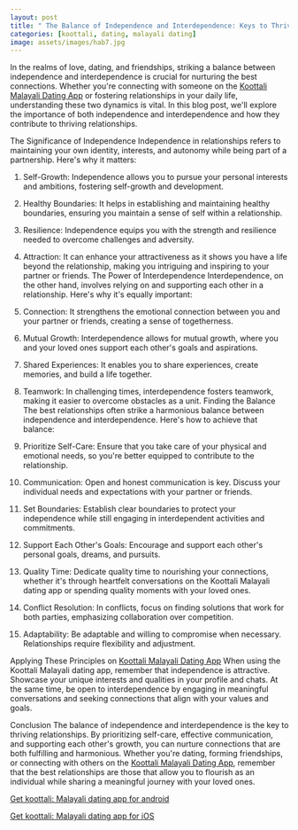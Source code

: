 ```yaml
---
layout: post
title: " The Balance of Independence and Interdependence: Keys to Thriving Relationships || Koottali Malayali Dating App"
categories: [koottali, dating, malayali dating]
image: assets/images/hab7.jpg
---
```


In the realms of love, dating, and friendships, striking a balance between independence and interdependence is crucial for nurturing the best connections. Whether you're connecting with someone on the [Koottali Malayali Dating App](https://koottali.com/download) or fostering relationships in your daily life, understanding these two dynamics is vital. In this blog post, we'll explore the importance of both independence and interdependence and how they contribute to thriving relationships.

The Significance of Independence
Independence in relationships refers to maintaining your own identity, interests, and autonomy while being part of a partnership. Here's why it matters:

1. Self-Growth: Independence allows you to pursue your personal interests and ambitions, fostering self-growth and development.
2. Healthy Boundaries: It helps in establishing and maintaining healthy boundaries, ensuring you maintain a sense of self within a relationship.
3. Resilience: Independence equips you with the strength and resilience needed to overcome challenges and adversity.
4. Attraction: It can enhance your attractiveness as it shows you have a life beyond the relationship, making you intriguing and inspiring to your partner or friends.
   The Power of Interdependence
   Interdependence, on the other hand, involves relying on and supporting each other in a relationship. Here's why it's equally important:

5. Connection: It strengthens the emotional connection between you and your partner or friends, creating a sense of togetherness.
6. Mutual Growth: Interdependence allows for mutual growth, where you and your loved ones support each other's goals and aspirations.
7. Shared Experiences: It enables you to share experiences, create memories, and build a life together.
8. Teamwork: In challenging times, interdependence fosters teamwork, making it easier to overcome obstacles as a unit.
   Finding the Balance
   The best relationships often strike a harmonious balance between independence and interdependence. Here's how to achieve that balance:

9. Prioritize Self-Care: Ensure that you take care of your physical and emotional needs, so you're better equipped to contribute to the relationship.
10. Communication: Open and honest communication is key. Discuss your individual needs and expectations with your partner or friends.
11. Set Boundaries: Establish clear boundaries to protect your independence while still engaging in interdependent activities and commitments.
12. Support Each Other's Goals: Encourage and support each other's personal goals, dreams, and pursuits.
13. Quality Time: Dedicate quality time to nourishing your connections, whether it's through heartfelt conversations on the Koottali Malayali dating app or spending quality moments with your loved ones.
14. Conflict Resolution: In conflicts, focus on finding solutions that work for both parties, emphasizing collaboration over competition.
15. Adaptability: Be adaptable and willing to compromise when necessary. Relationships require flexibility and adjustment.

Applying These Principles on [Koottali Malayali Dating App](https://koottali.com/download)
When using the Koottali Malayali dating app, remember that independence is attractive. Showcase your unique interests and qualities in your profile and chats. At the same time, be open to interdependence by engaging in meaningful conversations and seeking connections that align with your values and goals.

Conclusion
The balance of independence and interdependence is the key to thriving relationships. By prioritizing self-care, effective communication, and supporting each other's growth, you can nurture connections that are both fulfilling and harmonious. Whether you're dating, forming friendships, or connecting with others on the [Koottali Malayali Dating App](https://koottali.com/download), remember that the best relationships are those that allow you to flourish as an individual while sharing a meaningful journey with your loved ones.

[Get koottali: Malayali dating app for android](https://play.google.com/store/apps/details?id=com.koottali.app&hl=en_IN&gl=US)

[Get koottali: Malayali dating app for iOS](https://apps.apple.com/us/app/koottali-connect-with-mallus/id6448742453)
